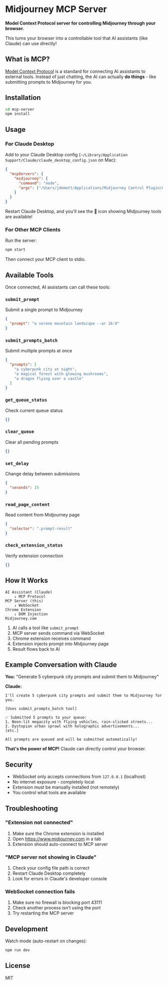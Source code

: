 # Midjourney MCP Server

**Model Context Protocol server for controlling Midjourney through your browser.**

This turns your browser into a controllable tool that AI assistants (like Claude) can use directly!

## What is MCP?

[Model Context Protocol](https://modelcontextprotocol.io) is a standard for connecting AI assistants to external tools. Instead of just chatting, the AI can actually **do things** - like submitting prompts to Midjourney for you.

## Installation

```bash
cd mcp-server
npm install
```

## Usage

### For Claude Desktop

Add to your Claude Desktop config (`~/Library/Application Support/Claude/claude_desktop_config.json` on Mac):

```json
{
  "mcpServers": {
    "midjourney": {
      "command": "node",
      "args": ["/Users/jdemott/Applications/Midjourney Control Plugin/mcp-server/index.js"]
    }
  }
}
```

Restart Claude Desktop, and you'll see the 🔌 icon showing Midjourney tools are available!

### For Other MCP Clients

Run the server:

```bash
npm start
```

Then connect your MCP client to stdio.

## Available Tools

Once connected, AI assistants can call these tools:

### `submit_prompt`
Submit a single prompt to Midjourney
```json
{
  "prompt": "a serene mountain landscape --ar 16:9"
}
```

### `submit_prompts_batch`
Submit multiple prompts at once
```json
{
  "prompts": [
    "a cyberpunk city at night",
    "a magical forest with glowing mushrooms",
    "a dragon flying over a castle"
  ]
}
```

### `get_queue_status`
Check current queue status
```json
{}
```

### `clear_queue`
Clear all pending prompts
```json
{}
```

### `set_delay`
Change delay between submissions
```json
{
  "seconds": 15
}
```

### `read_page_content`
Read content from Midjourney page
```json
{
  "selector": ".prompt-result"
}
```

### `check_extension_status`
Verify extension connection
```json
{}
```

## How It Works

```
AI Assistant (Claude) 
    ↓ MCP Protocol
MCP Server (this)
    ↓ WebSocket
Chrome Extension
    ↓ DOM Injection
Midjourney.com
```

1. AI calls a tool like `submit_prompt`
2. MCP server sends command via WebSocket
3. Chrome extension receives command
4. Extension injects prompt into Midjourney page
5. Result flows back to AI

## Example Conversation with Claude

**You:** "Generate 5 cyberpunk city prompts and submit them to Midjourney"

**Claude:** 
```
I'll create 5 cyberpunk city prompts and submit them to Midjourney for you.

[Uses submit_prompts_batch tool]

✅ Submitted 5 prompts to your queue:
1. Neon-lit megacity with flying vehicles, rain-slicked streets...
2. Dystopian urban sprawl with holographic advertisements...
[etc.]

All prompts are queued and will be submitted automatically!
```

**That's the power of MCP!** Claude can directly control your browser.

## Security

- WebSocket only accepts connections from `127.0.0.1` (localhost)
- No internet exposure - completely local
- Extension must be manually installed (not remotely)
- You control what tools are available

## Troubleshooting

### "Extension not connected"
1. Make sure the Chrome extension is installed
2. Open https://www.midjourney.com in a tab
3. Extension should auto-connect to MCP server

### "MCP server not showing in Claude"
1. Check your config file path is correct
2. Restart Claude Desktop completely
3. Look for errors in Claude's developer console

### WebSocket connection fails
1. Make sure no firewall is blocking port 43111
2. Check another process isn't using the port
3. Try restarting the MCP server

## Development

Watch mode (auto-restart on changes):
```bash
npm run dev
```

## License

MIT
